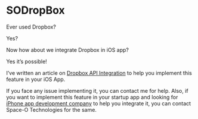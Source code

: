# SODropBox

Ever used Dropbox?

Yes?

Now how about we integrate Dropbox in iOS app?

Yes it’s possible!

I’ve written an article on [Dropbox API Integration](https://www.spaceotechnologies.com/ios-tutorial-import-dropbox-photos-dropbox-api-integration/) to help you implement this feature in your iOS App.

If you face any issue implementing it, you can contact me for help. Also, if you want to implement this feature in your startup app and looking for [iPhone app development company](https://www.spaceotechnologies.com/iphone-app-development/) to help you integrate it, you can contact Space-O Technologies for the same.
